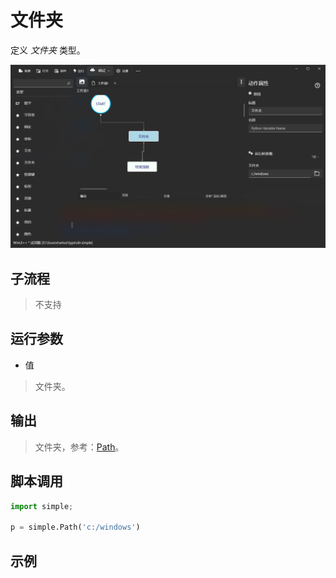 # 文件夹 
定义 *文件夹* 类型。

![TypeFile](./images/07.png ':size=90%')

## 子流程
> 不支持


## 运行参数

* 值
> 文件夹。


## 输出

> 文件夹，参考：[Path](./types/Path.md)。    


## 脚本调用

```python
import simple;

p = simple.Path('c:/windows')

```

## 示例